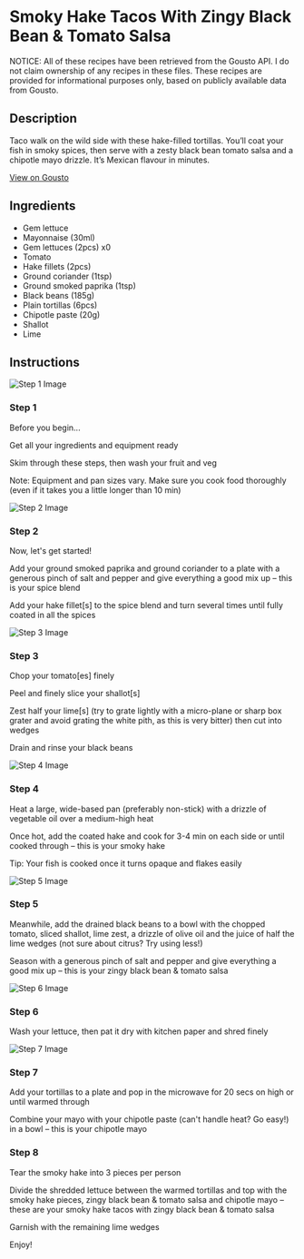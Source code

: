 # Smoky Hake Tacos With Zingy Black Bean & Tomato Salsa

NOTICE: All of these recipes have been retrieved from the Gousto API. I do not claim ownership of any recipes in these files. These recipes are provided for informational purposes only, based on publicly available data from Gousto.

## Description

Taco walk on the wild side with these hake-filled tortillas. You’ll coat your fish in smoky spices, then serve with a zesty black bean tomato salsa and a chipotle mayo drizzle. It’s Mexican flavour in minutes.

[View on Gousto](https://www.gousto.co.uk/recipes/cookbook/smoky-hake-tacos-with-zingy-black-bean-tomato-salsa)

## Ingredients

- Gem lettuce
- Mayonnaise (30ml)
- Gem lettuces (2pcs) x0
- Tomato
- Hake fillets (2pcs)
- Ground coriander (1tsp)
- Ground smoked paprika (1tsp)
- Black beans (185g)
- Plain tortillas (6pcs)
- Chipotle paste (20g)
- Shallot
- Lime

## Instructions

![Step 1 Image](https://production-media.gousto.co.uk/cms/recipe-step-image/Admin10mm-Step-1-2-1666707480081-x200.jpg)

### Step 1

Before you begin...

Get all your ingredients and equipment ready

Skim through these steps, then wash your fruit and veg

Note: Equipment and pan sizes vary. Make sure you cook food thoroughly (even if it takes you a little longer than 10 min)

![Step 2 Image](https://production-media.gousto.co.uk/cms/recipe-step-image/Step-1-1666707517533-x200.jpg)

### Step 2

Now, let's get started!

Add your ground smoked paprika and ground coriander to a plate with a generous pinch of salt and pepper and give everything a good mix up – this is your spice blend

Add your hake fillet[s] to the spice blend and turn several times until fully coated in all the spices

![Step 3 Image](https://production-media.gousto.co.uk/cms/recipe-step-image/step-3-1-1683103525332-x200.jpg)

### Step 3

Chop your tomato[es] finely

Peel and finely slice your shallot[s]

Zest half your lime[s] (try to grate lightly with a micro-plane or sharp box grater and avoid grating the white pith, as this is very bitter) then cut into wedges

Drain and rinse your black beans

![Step 4 Image](https://production-media.gousto.co.uk/cms/recipe-step-image/Step-4-1683103593173-x200.jpg)

### Step 4

Heat a large, wide-based pan (preferably non-stick) with a drizzle of vegetable oil over a medium-high heat

Once hot, add the coated hake and cook for 3-4 min on each side or until cooked through – this is your smoky hake

Tip: Your fish is cooked once it turns opaque and flakes easily

![Step 5 Image](https://production-media.gousto.co.uk/cms/recipe-step-image/step-5-1683103596413-x200.jpg)

### Step 5

Meanwhile, add the drained black beans to a bowl with the chopped tomato, sliced shallot, lime zest, a drizzle of olive oil and the juice of half the<span class="text-danger"> </span>lime wedges (not sure about citrus? Try using less!)

Season with a generous pinch of salt and pepper and give everything a good mix up – this is your zingy black bean & tomato salsa

![Step 6 Image](https://production-media.gousto.co.uk/cms/recipe-step-image/step-6-1683103600168-x200.jpg)

### Step 6

Wash your lettuce, then pat it dry with kitchen paper and shred finely

![Step 7 Image](https://production-media.gousto.co.uk/cms/recipe-step-image/step-7-1683103605605-x200.jpg)

### Step 7

Add your tortillas to a plate and pop in the microwave for 20 secs on high or until warmed through

Combine your mayo with your chipotle paste (can't handle heat? Go easy!) in a bowl – this is your chipotle mayo

### Step 8

Tear the smoky hake into 3 pieces per person

Divide the shredded lettuce between the warmed tortillas and top with the smoky hake pieces, zingy black bean & tomato salsa and chipotle mayo – these are your smoky hake tacos with zingy black bean & tomato salsa

Garnish with the remaining lime wedges

Enjoy!

